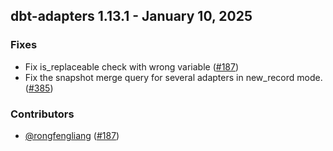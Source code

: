 ## dbt-adapters 1.13.1 - January 10, 2025

### Fixes

- Fix is_replaceable check with wrong variable ([#187](https://github.com/dbt-labs/dbt-adapters/issues/187))
- Fix the snapshot merge query for several adapters in new_record mode. ([#385](https://github.com/dbt-labs/dbt-adapters/issues/385))

### Contributors
- [@rongfengliang](https://github.com/rongfengliang) ([#187](https://github.com/dbt-labs/dbt-adapters/issues/187))
